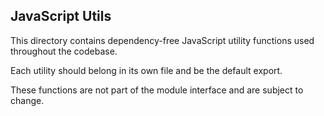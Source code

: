 ## JavaScript Utils

This directory contains dependency-free JavaScript utility functions used
throughout the codebase.

Each utility should belong in its own file and be the default export.

These functions are not part of the module interface and are subject to change.
